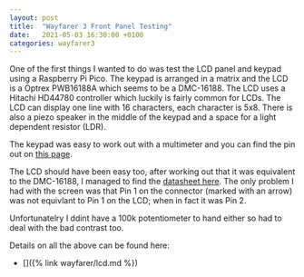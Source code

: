 ```yaml
---
layout: post
title:  "Wayfarer 3 Front Panel Testing"
date:   2021-05-03 16:30:00 +0100
categories: wayfarer3
---
```

One of the first things I wanted to do was test the LCD panel and keypad using a Raspberry Pi Pico. The keypad is arranged in a matrix and the LCD is a Optrex PWB16188A which seems to be a DMC-16188. The LCD uses a Hitachi HD44780 controller which luckily is fairly common for LCDs. The LCD can display one line with 16 characters, each character is 5x8. There is also a piezo speaker in the middle of the keypad and a space for a light dependent resistor (LDR). 

The keypad was easy to work out with a multimeter and you can find the pin out on [this page]().

The LCD should have been easy too, after working out that it was equivalent to the DMC-16188, I managed to find the [datasheet here](). The only problem I had with the screen was that Pin 1 on the connector (marked with an arrow) was not equivlant to Pin 1 on the LCD; when in fact it was Pin 2.

Unfortunatelry I ddint have a 100k potentiometer to hand either so had to deal with the bad contrast too.

Details on all the above can be found here:
- []({% link wayfarer/lcd.md %})